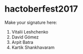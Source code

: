 # hactoberfest2017

Make your signature here:
1. Vitalii Leshchenko
2. David Gómez
3. Arpit Batra
5. Kartik Shankhavaram

